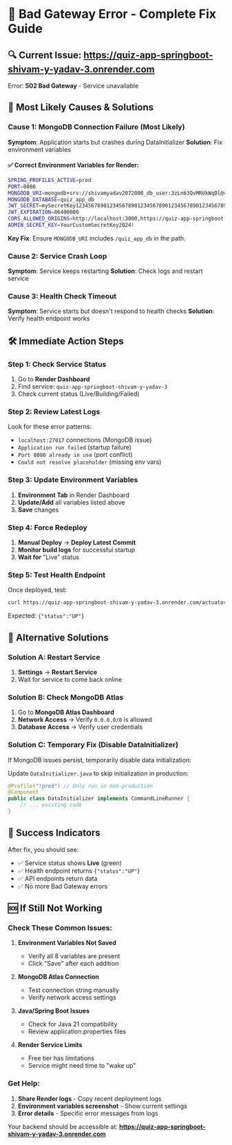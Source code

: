 # 🚨 Bad Gateway Error - Complete Fix Guide

## 🔍 Current Issue: https://quiz-app-springboot-shivam-y-yadav-3.onrender.com
Error: **502 Bad Gateway** - Service unavailable

## 🎯 Most Likely Causes & Solutions

### Cause 1: MongoDB Connection Failure (Most Likely)
**Symptom**: Application starts but crashes during DataInitializer
**Solution**: Fix environment variables

#### ✅ Correct Environment Variables for Render:
```bash
SPRING_PROFILES_ACTIVE=prod
PORT=8080
MONGODB_URI=mongodb+srv://shivamyadav2072000_db_user:3zLn63QvMRUkWqDl@cluster0.4emwg3d.mongodb.net/quiz_app_db?retryWrites=true&w=majority&appName=Cluster0
MONGODB_DATABASE=quiz_app_db
JWT_SECRET=mySecretKey123456789012345678901234567890123456789012345678901234567890
JWT_EXPIRATION=86400000
CORS_ALLOWED_ORIGINS=http://localhost:3000,https://quiz-app-springboot-shivam-y-yadav-3.onrender.com
ADMIN_SECRET_KEY=YourCustomSecretKey2024!
```

**Key Fix**: Ensure `MONGODB_URI` includes `/quiz_app_db` in the path.

### Cause 2: Service Crash Loop
**Symptom**: Service keeps restarting
**Solution**: Check logs and restart service

### Cause 3: Health Check Timeout
**Symptom**: Service starts but doesn't respond to health checks
**Solution**: Verify health endpoint works

## 🛠️ Immediate Action Steps

### Step 1: Check Service Status
1. Go to **Render Dashboard**
2. Find service: `quiz-app-springboot-shivam-y-yadav-3`
3. Check current status (Live/Building/Failed)

### Step 2: Review Latest Logs
Look for these error patterns:
- `localhost:27017` connections (MongoDB issue)
- `Application run failed` (startup failure)
- `Port 8080 already in use` (port conflict)
- `Could not resolve placeholder` (missing env vars)

### Step 3: Update Environment Variables
1. **Environment Tab** in Render Dashboard
2. **Update/Add** all variables listed above
3. **Save** changes

### Step 4: Force Redeploy
1. **Manual Deploy** → **Deploy Latest Commit**
2. **Monitor build logs** for successful startup
3. **Wait for** "Live" status

### Step 5: Test Health Endpoint
Once deployed, test:
```bash
curl https://quiz-app-springboot-shivam-y-yadav-3.onrender.com/actuator/health
```
Expected: `{"status":"UP"}`

## 🔧 Alternative Solutions

### Solution A: Restart Service
1. **Settings** → **Restart Service**
2. Wait for service to come back online

### Solution B: Check MongoDB Atlas
1. Go to **MongoDB Atlas Dashboard**
2. **Network Access** → Verify `0.0.0.0/0` is allowed
3. **Database Access** → Verify user credentials

### Solution C: Temporary Fix (Disable DataInitializer)
If MongoDB issues persist, temporarily disable data initialization:

Update `DataInitializer.java` to skip initialization in production:
```java
@Profile("!prod") // Only run in non-production
@Component
public class DataInitializer implements CommandLineRunner {
    // ... existing code
}
```

## 🎯 Success Indicators

After fix, you should see:
- ✅ Service status shows **Live** (green)
- ✅ Health endpoint returns `{"status":"UP"}`
- ✅ API endpoints return data
- ✅ No more Bad Gateway errors

## 🆘 If Still Not Working

### Check These Common Issues:

1. **Environment Variables Not Saved**
   - Verify all 8 variables are present
   - Click "Save" after each addition

2. **MongoDB Atlas Connection**
   - Test connection string manually
   - Verify network access settings

3. **Java/Spring Boot Issues**
   - Check for Java 21 compatibility
   - Review application.properties files

4. **Render Service Limits**
   - Free tier has limitations
   - Service might need time to "wake up"

### Get Help:
1. **Share Render logs** - Copy recent deployment logs
2. **Environment variables screenshot** - Show current settings
3. **Error details** - Specific error messages from logs

Your backend should be accessible at:
**https://quiz-app-springboot-shivam-y-yadav-3.onrender.com**
